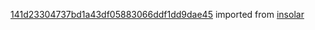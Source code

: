 [141d23304737bd1a43df05883066ddf1dd9dae45](https://github.com/insolar/insolar/commit/141d23304737bd1a43df05883066ddf1dd9dae45) imported from [insolar](https://github.com/insolar/insolar)
